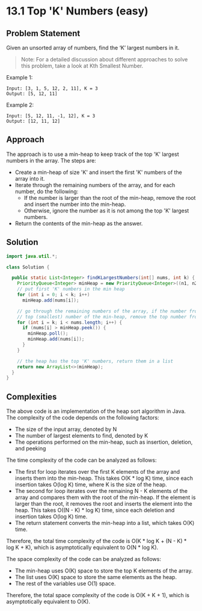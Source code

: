 # 13.1 Top 'K' Numbers (easy)
## Problem Statement
Given an unsorted array of numbers, find the ‘K’ largest numbers in it.

> Note: For a detailed discussion about different approaches to solve this problem, take a look at Kth Smallest Number.

Example 1:
```
Input: [3, 1, 5, 12, 2, 11], K = 3
Output: [5, 12, 11]
```
Example 2:
```
Input: [5, 12, 11, -1, 12], K = 3
Output: [12, 11, 12]
```

## Approach
The approach is to use a min-heap to keep track of the top 'K' largest numbers in the array. The steps are:

- Create a min-heap of size 'K' and insert the first 'K' numbers of the array into it.
- Iterate through the remaining numbers of the array, and for each number, do the following:
    - If the number is larger than the root of the min-heap, remove the root and insert the number into the min-heap.
    - Otherwise, ignore the number as it is not among the top 'K' largest numbers.
- Return the contents of the min-heap as the answer.

## Solution
```java
import java.util.*;

class Solution {

  public static List<Integer> findKLargestNumbers(int[] nums, int k) {
    PriorityQueue<Integer> minHeap = new PriorityQueue<Integer>((n1, n2) -> n1 - n2);
    // put first 'K' numbers in the min heap
    for (int i = 0; i < k; i++)
      minHeap.add(nums[i]);

    // go through the remaining numbers of the array, if the number from the array is bigger than the
    // top (smallest) number of the min-heap, remove the top number from heap and add the number from array
    for (int i = k; i < nums.length; i++) {
      if (nums[i] > minHeap.peek()) {
        minHeap.poll();
        minHeap.add(nums[i]);
      }
    }

    // the heap has the top 'K' numbers, return them in a list
    return new ArrayList<>(minHeap);
  }
}
```

## Complexities
The above code is an implementation of the heap sort algorithm in Java. The complexity of the code depends on the following factors:

- The size of the input array, denoted by N
- The number of largest elements to find, denoted by K
- The operations performed on the min-heap, such as insertion, deletion, and peeking

The time complexity of the code can be analyzed as follows:

- The first for loop iterates over the first K elements of the array and inserts them into the min-heap. This takes O(K * log K) time, since each insertion takes O(log K) time, where K is the size of the heap.
- The second for loop iterates over the remaining N - K elements of the array and compares them with the root of the min-heap. If the element is larger than the root, it removes the root and inserts the element into the heap. This takes O((N - K) * log K) time, since each deletion and insertion takes O(log K) time.
- The return statement converts the min-heap into a list, which takes O(K) time.

Therefore, the total time complexity of the code is O(K * log K + (N - K) * log K + K), which is asymptotically equivalent to O(N * log K).

The space complexity of the code can be analyzed as follows:

- The min-heap uses O(K) space to store the top K elements of the array.
- The list uses O(K) space to store the same elements as the heap.
- The rest of the variables use O(1) space.

Therefore, the total space complexity of the code is O(K + K + 1), which is asymptotically equivalent to O(K).
